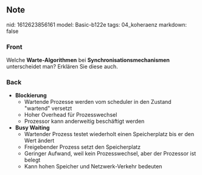 ## Note
nid: 1612623856161
model: Basic-b122e
tags: 04_koheraenz
markdown: false

### Front
Welche <b>Warte-Algorithmen</b> bei
<b>Synchronisationsmechanismen</b> unterscheidet man? Erklären Sie
diese auch.

### Back
<ul>
  <li>
    <div>
      <strong>Blockierung</strong>
    </div>
    <ul>
      <li>Wartende Prozesse werden vom scheduler in den Zustand
      "wartend" versetzt
      <li>Hoher Overhead für Prozesswechsel
      <li>Prozessor kann anderweitig beschäftigt werden
    </ul>
  <li>
    <div>
      <strong>Busy Waiting</strong>
    </div>
    <ul>
      <li>Wartender Prozess testet wiederholt einen Speicherplatz
      bis er den Wert ändert
      <li>Freigebender Prozess setzt den Speicherplatz
      <li>Geringer Aufwand, weil kein Prozesswechsel, aber der
      Prozessor ist belegt
      <li>Kann hohen Speicher und Netzwerk-Verkehr bedeuten
    </ul>
</ul>
